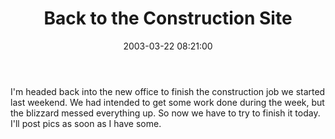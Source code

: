 ﻿---
layout: post
title: "Back to the Construction Site"
comments: false
date: 2003-03-22 08:21:00
updated: 2004-05-03 21:01:00
categories:
 - Personal
subtext-id: 29b11ded-6715-4202-b82e-6f19c49a8be1
alias: /blog/Back-to-the-Construction-Site.aspx
---


I'm headed back into the new office to finish the construction job we started last weekend. We had intended to get some work done during the week, but the blizzard messed everything up. So now we have to try to finish it today. I'll post pics as soon as I have some. 
